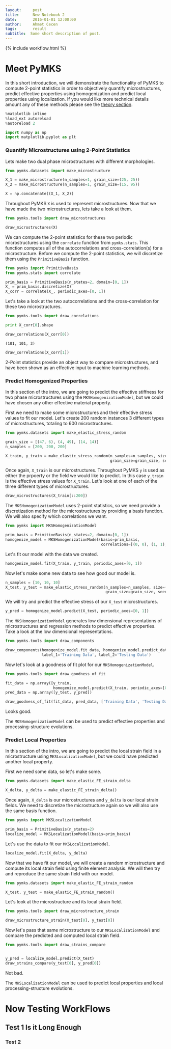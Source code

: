 ```yaml
---
layout:     post
title:      New Notebook 2
date:       2016-01-01 12:00:00
author:     Ahmet Cecen
tags: 		result
subtitle:  Some short description of post.
---
```


{% include workflow.html %}

# Meet PyMKS

In this short introduction, we will demonstrate the functionality of PyMKS to compute 2-point statistics in order to objectively quantify microstructures, predict effective properties using homogenization and predict local properties using localization. If you would like more technical details amount any of these methods please see the [theory section](THEORY.html).


```python
%matplotlib inline
%load_ext autoreload
%autoreload 2

import numpy as np
import matplotlib.pyplot as plt
```

### Quantify Microstructures using 2-Point Statistics

Lets make two dual phase microstructures with different morphologies.


```python
from pymks.datasets import make_microstructure

X_1 = make_microstructure(n_samples=1, grain_size=(25, 25))
X_2 = make_microstructure(n_samples=1, grain_size=(15, 95))

X = np.concatenate((X_1, X_2))
```

Throughout PyMKS `X` is used to represent microstructures. Now that we have made the two microstructures, lets take a look at them.


```python
from pymks.tools import draw_microstructures

draw_microstructures(X)
```

We can compute the 2-point statistics for these two periodic microstructures using the `correlate` function from `pymks.stats`. This function computes all of the autocorrelations and cross-correlation(s) for a microstructure. Before we compute the 2-point statistics, we will discretize them using the `PrimitiveBasis` function.


```python
from pymks import PrimitiveBasis
from pymks.stats import correlate

prim_basis = PrimitiveBasis(n_states=2, domain=[0, 1])
X_ = prim_basis.discretize(X)
X_corr = correlate(X_, periodic_axes=[0, 1])
```

Let's take a look at the two autocorrelations and the cross-correlation for these two microstructures.


```python
from pymks.tools import draw_correlations

print X_corr[0].shape

draw_correlations(X_corr[0])
```

    (101, 101, 3)
    


```python
draw_correlations(X_corr[1])
```




2-Point statistics provide an object way to compare microstructures, and have been shown as an effective input to machine learning methods.

### Predict Homogenized Properties

In this section of the intro, we are going to predict the effective stiffness for two phase microstructures using the `MKSHomogenizationModel`, but we could have chosen any other effective material property.  

First we need to make some microstructures and their effective stress values to fit our model. Let's create 200 random instances 3 different types of microstructures, totaling to 600 microstructures.


```python
from pymks.datasets import make_elastic_stress_random

grain_size = [(47, 6), (4, 49), (14, 14)]
n_samples = [200, 200, 200]

X_train, y_train = make_elastic_stress_random(n_samples=n_samples, size=(51, 51),
                                              grain_size=grain_size, seed=0)
```

Once again, `X_train` is our microstructures. Throughout PyMKS `y` is used as either the prpoerty or the field we would like to predict. In this case `y_train` is the effective stress values for `X_train`. Let's look at one of each of the three different types of microstructures.


```python
draw_microstructures(X_train[::200])
```



The `MKSHomogenizationModel` uses 2-point statistics, so we need provide a discretization method for the microstructures by providing a basis function. We will also specify which correlations we want.


```python
from pymks import MKSHomogenizationModel

prim_basis = PrimitiveBasis(n_states=2, domain=[0, 1])
homogenize_model = MKSHomogenizationModel(basis=prim_basis,
                                          correlations=[(0, 0), (1, 1), (0, 1)])
```

Let's fit our model with the data we created.


```python
homogenize_model.fit(X_train, y_train, periodic_axes=[0, 1])
```

Now let's make some new data to see how good our model is.


```python
n_samples = [10, 10, 10]
X_test, y_test = make_elastic_stress_random(n_samples=n_samples, size=(51, 51),
                                            grain_size=grain_size, seed=100)
```

We will try and predict the effective stress of our `X_test` microstructures.


```python
y_pred = homogenize_model.predict(X_test, periodic_axes=[0, 1])
```

The `MKSHomogenizationModel` generates low dimensional representations of microstructures and regression methods to predict effective properties. Take a look at the low dimensional representations.


```python
from pymks.tools import draw_components

draw_components(homogenize_model.fit_data, homogenize_model.predict_data, 
                label_1='Training Data', label_2='Testing Data')
```


Now let's look at a goodness of fit plot for our `MKSHomogenizationModel`.


```python
from pymks.tools import draw_goodness_of_fit

fit_data = np.array([y_train, 
                     homogenize_model.predict(X_train, periodic_axes=[0, 1])])
pred_data = np.array([y_test, y_pred])

draw_goodness_of_fit(fit_data, pred_data, ['Training Data', 'Testing Data'])
```



Looks good.

The `MKSHomogenizationModel` can be used to predict effective properties and processing-structure evolutions.

### Predict Local Properties

In this section of the intro, we are going to predict the local strain field in a microstructure using `MKSLocalizationModel`, but we could have predicted another local property.

First we need some data, so let's make some.


```python
from pymks.datasets import make_elastic_FE_strain_delta

X_delta, y_delta = make_elastic_FE_strain_delta()
```

Once again, `X_delta` is our microstructures and `y_delta` is our local strain fields. We need to discretize the microstructure again so we will also use the same basis function.


```python
from pymks import MKSLocalizationModel

prim_basis = PrimitiveBasis(n_states=2)
localize_model = MKSLocalizationModel(basis=prim_basis)
```

Let's use the data to fit our `MKSLocalizationModel`.


```python
localize_model.fit(X_delta, y_delta)
```

Now that we have fit our model, we will create a random microstructure and compute its local strain field using finite element analysis. We will then try and reproduce the same strain field with our model.


```python
from pymks.datasets import make_elastic_FE_strain_random

X_test, y_test = make_elastic_FE_strain_random()
```

Let's look at the microstructure and its local strain field.


```python
from pymks.tools import draw_microstructure_strain

draw_microstructure_strain(X_test[0], y_test[0])
```




Now let's pass that same microstructure to our `MKSLocalizationModel` and compare the predicted and computed local strain field.


```python
from pymks.tools import draw_strains_compare


y_pred = localize_model.predict(X_test)
draw_strains_compare(y_test[0], y_pred[0])
```

Not bad.

The `MKSLocalizationModel` can be used to predict local properties and local processing-structure evolutions.

# Now Testing WorkFlows

## Test 1 Is it Long Enough

### Test 2

